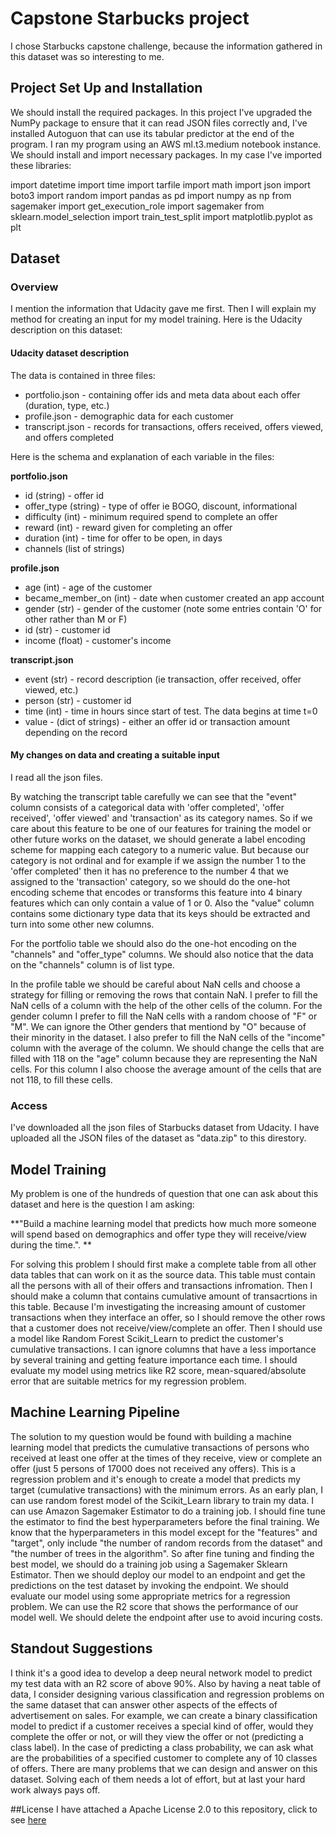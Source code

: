 
# Capstone Starbucks project

I chose Starbucks capstone challenge, because the information gathered in this dataset was so interesting to me. 

## Project Set Up and Installation
We should install the required packages. In this project I've upgraded the NumPy package to ensure that it can read JSON files correctly and, I've installed Autoguon that can use its tabular predictor at the end of the program. I ran my program using an AWS ml.t3.medium notebook instance. We should install and import necessary packages. In my case I've imported these libraries:

import datetime
import time
import tarfile
import math
import json
import boto3
import random
import pandas as pd
import numpy as np
from sagemaker import get_execution_role
import sagemaker
from sklearn.model_selection import train_test_split
import matplotlib.pyplot as plt

## Dataset

### Overview
I mention the information that Udacity gave me first. Then I will explain my method for creating an input for my model training. Here is the Udacity description on this dataset:

#### Udacity dataset description

The data is contained in three files:

* portfolio.json - containing offer ids and meta data about each offer (duration, type, etc.)
* profile.json - demographic data for each customer
* transcript.json - records for transactions, offers received, offers viewed, and offers completed

Here is the schema and explanation of each variable in the files:

**portfolio.json**

* id (string) - offer id
* offer_type (string) - type of offer ie BOGO, discount, informational
* difficulty (int) - minimum required spend to complete an offer
* reward (int) - reward given for completing an offer
* duration (int) - time for offer to be open, in days
* channels (list of strings)

**profile.json**

* age (int) - age of the customer 
* became_member_on (int) - date when customer created an app account
* gender (str) - gender of the customer (note some entries contain 'O' for other rather than M or F)
* id (str) - customer id
* income (float) - customer's income

**transcript.json**

* event (str) - record description (ie transaction, offer received, offer viewed, etc.)
* person (str) - customer id
* time (int) - time in hours since start of test. The data begins at time t=0
* value - (dict of strings) - either an offer id or transaction amount depending on the record

#### My changes on data and creating a suitable input 

I read all the json files.

By watching the transcript table carefully we can see that the "event" column consists of a categorical data with 'offer completed', 'offer received', 'offer viewed' and  'transaction' as its category names. So if we care about this feature to be one of our features for training the model or other future works on the dataset, we should generate a label encoding scheme for mapping each category to a numeric value. But because our category is not ordinal and for example if we assign the number 1 to the 'offer completed' then it has no preference to the number 4 that we assigned to the 'transaction' category, so we should do the one-hot encoding scheme that encodes or transforms this feature into 4 binary features which can only contain a value of 1 or 0. Also the "value" column contains some dictionary type data that its keys should be extracted and turn into some other new columns.

For the portfolio table we should also do the one-hot encoding on the "channels" and "offer_type" columns. We should also notice that the data on the "channels" column is of list type.

In the profile table we should be careful about NaN cells and choose a strategy for filling or removing the rows that contain NaN. I prefer to fill the NaN cells of a column with the help of the other cells of the column. For the gender column I prefer to fill the NaN cells with a random choose of "F" or "M". We can ignore the Other genders that mentiond by "O" because of their minority in the dataset. I also prefer to fill the NaN cells of the "income" column with the average of the column. We should change the cells that are filled with 118 on the "age" column because they are representing the NaN cells. For this column I also choose the average amount of the cells that are not 118, to fill these cells.

### Access
I've downloaded all the json files of Starbucks dataset from Udacity. I have uploaded all the JSON files of the dataset as "data.zip" to this direstory.

## Model Training
My problem is one of the hundreds of question that one can ask about this dataset and here is the question I am asking:

**"Build a machine learning model that predicts how much more someone will spend based on demographics and offer type they will receive/view during the time.". **
 
For solving this problem I should first make a complete table from all other data tables that can work on it as the source data. This table must contain all the persons with all of their offers and transactions infromation. Then I should make a column that contains cumulative amount of transacrtions in this table. Because I'm investigating the increasing amount of customer transactions when they interface an offer, so I should remove the other rows that a customer does not receive/view/complete an offer. Then I should use a model like Random Forest Scikit_Learn to predict the customer's cumulative transactions. I can ignore columns that have a less importance by several training and getting feature importance each time. I should evaluate my model using metrics like R2 score, mean-squared/absolute error that are suitable metrics for my regression problem.

## Machine Learning Pipeline
The solution to my question would be found with building a machine learning model that predicts the cumulative transactions of persons who received at least one offer at the times of they receive, view or complete an offer (just 5 persons of 17000 does not received any offers). This is a regression problem and it's enough to create a model that predicts my target (cumulative transactions) with the minimum errors. As an early plan, I can use random forest model of the Scikit_Learn library to train my data. I can use Amazon Sagemaker Estimator to do a training job. I should fine tune the estimator to find the best hyperparameters before the final training. We know that the hyperparameters in this model except for the "features" and "target", only include "the number of random records from the dataset" and "the number of trees in the algorithm". So after fine tuning and finding the best model, we should do a training job using a Sagemaker Sklearn Estimator. Then we should deploy our model to an endpoint and get the predictions on the test dataset by invoking the endpoint. We should evaluate our model using some appropriate metrics for a regression problem. We can use the R2 score that shows the performance of our model well. We should delete the endpoint after use to avoid incuring costs. 

## Standout Suggestions
I think it's a good idea to develop a deep neural network model to predict my test data with an R2 score of above 90%. Also by having a neat table of data, I consider designing various classification and regression problems on the same dataset that can answer other aspects of the effects of advertisement on sales. For example, we can create a binary classification model to predict if a customer receives a special kind of offer, would they complete the offer or not, or will they view the offer or not (predicting a class label). In the case of predicting a class probability, we can ask what are the probabilities of a specified customer to complete any of 10 classes of offers. There are many problems that we can design and answer on this dataset. Solving each of them needs a lot of effort, but at last your hard work always pays off.

##License
I have attached a Apache License 2.0 to this repository, click to see [here](https://github.com/EnsiyehRaoufi/AWS-ML-Capstone-project/blob/main/LICENSE)

